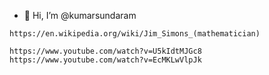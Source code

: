 - 👋 Hi, I’m @kumarsundaram
```
https://en.wikipedia.org/wiki/Jim_Simons_(mathematician)

https://www.youtube.com/watch?v=U5kIdtMJGc8
https://www.youtube.com/watch?v=EcMKLwVlpJk
```
